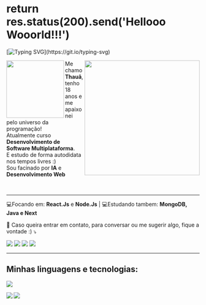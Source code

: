# return res.status(200).send('Hellooo Wooorld!!!')

[![Typing SVG](https://readme-typing-svg.demolab.com?font=Fira+Code&pause=1000&color=A309BD&center=true&width=800px&lines=Ol%C3%A1+mundo!;Eu+me+chamo+Thau%C3%A3%2C;%C3%A9+um+prazer+t%C3%AA-lo+aqui!)](https://git.io/typing-svg)

<img src="https://github.com/HollowDeev/HollowDeev/assets/106853230/ae364eae-4ada-4d02-9b9d-c664dcc16cd7" min-width="300px" max-width="300px" width="300px" align="right">

<p align="left"> 
  <img src="https://github.com/HollowDeev/HollowDeev/assets/106853230/c907f678-011c-4bd3-9f89-8d6e4baeb696" min-width="150px" max-width="150px" width="150px" align="left">
  Me chamo <strong>Thauã</strong>, tenho 18 anos e me apaixonei pelo universo da programação! <br> Atualmente curso <strong>Desenvolvimento de Software Multiplataforma</strong>.<br>
  E estudo de forma autodidata nos tempos livres :) <br>
  Sou facinado por <strong>IA</strong> e <strong>Desenvolvimento Web</strong>
</p>

<br>

<hr>

<div aling="left">
   <span align="left"> 💻Focando em: <strong>React.Js</strong> e <strong>Node.Js</strong> |</span>
   <span> 💻Estudando tambem: <strong>MongoDB, Java e Next</strong></span>
</div>

<p align="left">
  💌 Caso queira entrar em contato, para conversar ou me sugerir algo, fique a vontade :) ⤵️
</p>

<p align="left">
  <a href="mailto:thaua19felipe@proton.me" alt="Gmail">
  <img src="https://img.shields.io/badge/-Gmail-FF0000?style=flat-square&labelColor=FF0000&logo=gmail&logoColor=white&link=LINK-DO-SEU-EMAIL" /></a>

  <a href="https://www.linkedin.com/in/thauã-dos-santos-1196a4240/" alt="Linkedin">
  <img src="https://img.shields.io/badge/-Linkedin-0e76a8?style=flat-square&logo=Linkedin&logoColor=white&link=LINK-DO-SEU-LINKEDIN" /></a>

  <a href="https://wa.me/5519995799224?text=Ol%C3%A1%21+Vim+do+seu+perfil+do+Github..." alt="WhatsApp">
  <img src="https://img.shields.io/badge/-WhatsApp-25d366?style=flat-square&labelColor=25d366&logo=whatsapp&logoColor=white&link=API-DO-SEU-WHATSAPP"/></a>

  <a href="https://www.instagram.com/thaua_felipe/" alt="Instagram">
  <img src="https://img.shields.io/badge/-Instagram-DF0174?style=flat-square&labelColor=DF0174&logo=instagram&logoColor=white&link=LINK-DO-SEU-INSTAGRAM"/></a>
</p>
<hr>

## Minhas linguagens e tecnologias:

<p align="left">
  <a href="https://skillicons.dev">
    <img src="https://skillicons.dev/icons?i=html,css,js,react,tailwind,nodejs,express,mongodb,java,mysql,postman,git,github" />
  </a>
</p>

<div>
  <a>
    <img src="https://github-readme-stats.vercel.app/api/top-langs/?username=HollowDeev&count_private=true&show_icons=true&theme=tokyonight" align="left"/>
    <img src="https://github-readme-stats.vercel.app/api?username=HollowDeev&count_private=true&show_icons=true&theme=tokyonight" />
  </a>
</div>





